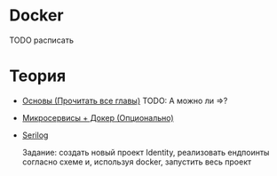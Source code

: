 # Docker 
 TODO расписать
# Теория

- [Основы (Прочитать все главы)](https://habr.com/ru/company/ruvds/blog/438796/)
    TODO: А можно ли =>?
- [Микросервисы + Докер (Опционально)](https://www.youtube.com/watch?v=-AfZxdXa7yc)
- [Serilog](https://serilog.net/)


    Задание: создать новый проект Identity, реализовать ендпоинты согласно схеме и, используя docker, 
    запустить весь проект 